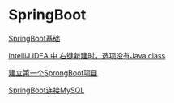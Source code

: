 # SpringBoot

[SpringBoot基础](https://github.com/RogerGold/SpringBoot/blob/master/SpringBoot%E5%9F%BA%E7%A1%80.md)

[IntelliJ IDEA 中 右键新建时，选项没有Java class](https://github.com/RogerGold/SpringBoot/blob/master/IntelliJ%E6%96%B0%E5%BB%BA%E9%80%89%E9%A1%B9%E6%B2%A1%E6%9C%89Java.md)

[建立第一个SprongBoot项目](https://github.com/RogerGold/SpringBoot/blob/master/createSpringBootProject.md)

[SpringBoot连接MySQL](https://github.com/RogerGold/SpringBoot/blob/master/connectMySQL.md)
